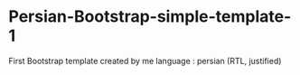 # Persian-Bootstrap-simple-template-1

 First Bootstrap template created by me 
language : persian (RTL, justified)
